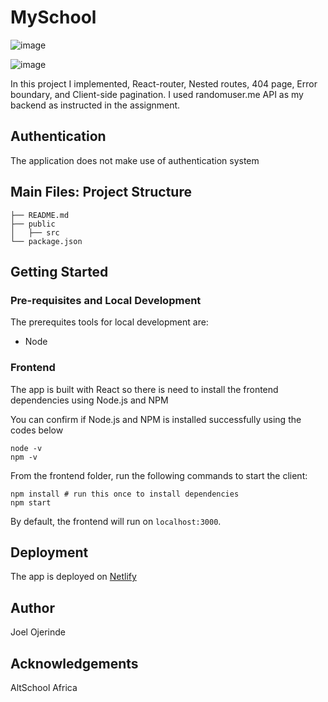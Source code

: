 # MySchool
![image](https://user-images.githubusercontent.com/104495751/197396951-e625699f-0daf-4ddb-89d8-2afa688b9857.png)

![image](https://user-images.githubusercontent.com/104495751/197397281-b4741344-900d-4b00-994b-9a0075b8d7db.png)

In this project I implemented, React-router, Nested routes, 404 page, Error boundary, and Client-side pagination. I used randomuser.me API as my backend as instructed in the assignment.

## Authentication
The application does not make use of authentication system

## Main Files: Project Structure

```
├── README.md
├── public
│   ├── src
└── package.json
```

## Getting Started

### Pre-requisites and Local Development 
The prerequites tools for local development are:

 - Node

### Frontend
The app is built with React so there is need to install the frontend dependencies using Node.js and NPM

You can confirm if Node.js and NPM is installed successfully using the codes below

```
node -v
npm -v
```

From the frontend folder, run the following commands to start the client: 
```
npm install # run this once to install dependencies
npm start 
```

By default, the frontend will run on `localhost:3000`. 


## Deployment
The app is deployed on [Netlify]("https://myschool-joe.netlify.app/")

## Author
Joel Ojerinde

## Acknowledgements 
AltSchool Africa